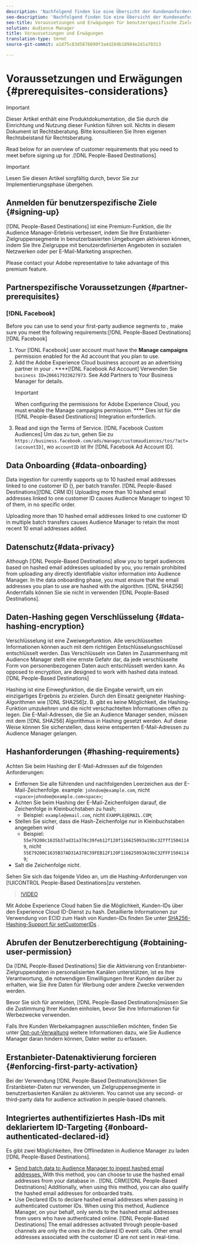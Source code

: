 ```yaml
---
description: 'Nachfolgend finden Sie eine Übersicht der Kundenanforderungen, die Sie erfüllen müssen, bevor Sie sich für "People-Based Destination"registrieren.  '
seo-description: 'Nachfolgend finden Sie eine Übersicht der Kundenanforderungen, die Sie erfüllen müssen, bevor Sie sich für "People-Based Destination"registrieren.  '
seo-title: Voraussetzungen und Erwägungen für benutzerspezifische Ziele
solution: Audience Manager
title: Voraussetzungen und Erwägungen
translation-type: tm+mt
source-git-commit: a1d75c83d5876090f3a4d284b18984e2d1a70313

---
```



# Voraussetzungen und Erwägungen {#prerequisites-considerations}

>[!IMPORTANT]
>Dieser Artikel enthält eine Produktdokumentation, die Sie durch die Einrichtung und Nutzung dieser Funktion führen soll. Nichts in diesem Dokument ist Rechtsberatung. Bitte konsultieren Sie Ihren eigenen Rechtsbeistand für Rechtsberatung.

Read below for an overview of customer requirements that you need to meet before signing up for .[!DNL People-Based Destinations]

>[!IMPORTANT]
> Lesen Sie diesen Artikel sorgfältig durch, bevor Sie zur Implementierungsphase übergehen.

## Anmelden für benutzerspezifische Ziele {#signing-up}

[!DNL People-Based Destinations] ist eine Premium-Funktion, die Ihr Audience Manager-Erlebnis verbessert, indem Sie Ihre Erstanbieter-Zielgruppensegmente in benutzerbasierten Umgebungen aktivieren können, indem Sie Ihre Zielgruppe mit benutzerdefinierten Angeboten in sozialen Netzwerken oder per E-Mail-Marketing ansprechen.

Please contact your Adobe representative to take advantage of this premium feature.

## Partnerspezifische Voraussetzungen {#partner-prerequisites}

### [!DNL Facebook]

Before you can use  to send your first-party audience segments to , make sure you meet the following requirements:[!DNL People-Based Destinations][!DNL Facebook]

1. Your [!DNL Facebook] user account must have the **Manage campaigns** permission enabled for the Ad account that you plan to use.
1. Add the Adobe Experience Cloud business account as an advertising partner in your . ****[!DNL Facebook Ad Account] Verwenden Sie `business ID=206617933627973`. See Add Partners to Your Business Manager for details.[](https://www.facebook.com/business/help/708679622611131)
   >[!IMPORTANT]
   > When configuring the permissions for Adobe Experience Cloud, you must enable the Manage campaigns permission. **** Dies ist für die [!DNL People-Based Destinations] Integration erforderlich.
1. Read and sign the  Terms of Service. [!DNL Facebook Custom Audiences] Um das zu tun, gehen Sie zu `https://business.facebook.com/ads/manage/customaudiences/tos/?act=[accountID]`, wo `accountID` ist Ihr [!DNL Facebook Ad Account ID].

## Data Onboarding {#data-onboarding}

Data ingestion for  currently supports up to 10 hashed email addresses linked to one customer ID (), per batch transfer. [!DNL People-Based Destinations][!DNL CRM ID] Uploading more than 10 hashed email addresses linked to one customer ID causes Audience Manager to ingest 10 of them, in no specific order.

Uploading more than 10 hashed email addresses linked to one customer ID in multiple batch transfers causes Audience Manager to retain the most recent 10 email addresses added.

## Datenschutz{#data-privacy}

Although [!DNL People-Based Destinations] allow you to target audiences based on hashed email addresses uploaded by you, you remain prohibited from uploading any directly identifiable visitor information into Audience Manager. In the data onboarding phase, you must ensure that the email addresses you plan to use are hashed with the  algorithm. [!DNL SHA256] Andernfalls können Sie sie nicht in verwenden [!DNL People-Based Destinations].

## Daten-Hashing gegen Verschlüsselung {#data-hashing-encryption}

Verschlüsselung ist eine Zweiwegefunktion. Alle verschlüsselten Informationen können auch mit dem richtigen Entschlüsselungsschlüssel entschlüsselt werden. Das Verschlüsseln von Daten im Zusammenhang mit Audience Manager stellt eine ernste Gefahr dar, da jede verschlüsselte Form von personenbezogenen Daten auch entschlüsselt werden kann. As opposed to encryption,  are designed to work with hashed data instead.[!DNL People-Based Destinations]

Hashing ist eine Einwegfunktion, die die Eingabe verwirft, um ein einzigartiges Ergebnis zu erzielen. Durch den Einsatz geeigneter Hashing-Algorithmen wie [!DNL SHA256]z. B. gibt es keine Möglichkeit, die Hashing-Funktion umzukehren und die nicht verschachtelten Informationen offen zu legen. Die E-Mail-Adressen, die Sie an Audience Manager senden, müssen mit dem [!DNL SHA256] Algorithmus in Hashing gesetzt werden. Auf diese Weise können Sie sicherstellen, dass keine entsperrten E-Mail-Adressen zu Audience Manager gelangen.

## Hashanforderungen {#hashing-requirements}

Achten Sie beim Hashing der E-Mail-Adressen auf die folgenden Anforderungen:

* Entfernen Sie alle führenden und nachfolgenden Leerzeichen aus der E-Mail-Zeichenfolge. example: `johndoe@example.com`, nicht `<space>johndoe@example.com<space>`;
* Achten Sie beim Hashing der E-Mail-Zeichenfolgen darauf, die Zeichenfolge in Kleinbuchstaben zu hash;
   * Beispiel: `example@email.com`, nicht `EXAMPLE@EMAIL.COM`;
* Stellen Sie sicher, dass die Hash-Zeichenfolge nur in Kleinbuchstaben angegeben wird
   * Beispiel: `55e79200c1635b37ad31a378c39feb12f120f116625093a19bc32fff15041149`, nicht `55E79200C1635B37AD31A378C39FEB12F120F116625093A19bC32FFF15041149`;
* Salt die Zeichenfolge nicht.

Sehen Sie sich das folgende Video an, um die Hashing-Anforderungen von [!UICONTROL People-Based Destinations]zu verstehen.

>[!VIDEO](https://video.tv.adobe.com/v/29003/?captions=ger)

Mit Adobe Experience Cloud haben Sie die Möglichkeit, Kunden-IDs über den Experience Cloud ID-Dienst zu hash. Detaillierte Informationen zur Verwendung von ECID zum Hash von Kunden-IDs finden Sie unter [SHA256-Hashing-Support für setCustomerIDs](https://docs.adobe.com/content/help/en/id-service/using/reference/hashing-support.html) .

## Abrufen der Benutzerberechtigung {#obtaining-user-permission}

Da [!DNL People-Based Destinations] Sie die Aktivierung von Erstanbieter-Zielgruppendaten in personalisierten Kanälen unterstützen, ist es Ihre Verantwortung, die notwendigen Einwilligungen Ihrer Kunden darüber zu erhalten, wie Sie ihre Daten für Werbung oder andere Zwecke verwenden werden.

Bevor Sie sich für anmelden, [!DNL People-Based Destinations]müssen Sie die Zustimmung Ihrer Kunden einholen, bevor Sie ihre Informationen für Werbezwecke verwenden.

Falls Ihre Kunden Werbekampagnen ausschließen möchten, finden Sie unter [Opt-out-Verwaltung](../../overview/data-security-and-privacy/opt-out-management.md) weitere Informationen dazu, wie Sie Audience Manager daran hindern können, Daten weiter zu erfassen.

## Erstanbieter-Datenaktivierung forcieren {#enforcing-first-party-activation}

Bei der Verwendung [!DNL People-Based Destinations]können Sie Erstanbieter-Daten nur verwenden, um Zielgruppensegmente in benutzerbasierten Kanälen zu aktivieren. You cannot use any second- or third-party data for audience activation in people-based channels.

## Integriertes authentifiziertes Hash-IDs mit deklariertem ID-Targeting {#onboard-authenticated-declared-id}

Es gibt zwei Möglichkeiten, Ihre Offlinedaten in Audience Manager zu laden [!DNL People-Based Destinations].

* [Send batch data to Audience Manager to ingest hashed email addresses. ](../../integration/sending-audience-data/batch-data-transfer-explained/batch-data-transfer-overview.md) With this method, you can choose to use the hashed email addresses from your  database in . [!DNL CRM][!DNL People-Based Destinations] Additionally, when using this method, you can also qualify the hashed email addresses for onboarded traits.[](../traits/trait-qualification-reference.md)
* Use Declared IDs to declare hashed email addresses when passing in authenticated customer IDs. [](../declared-ids.md) When using this method, Audience Manager, on your behalf, only sends to  the hashed email addresses from users who have authenticated online. [!DNL People-Based Destinations] The email addresses activated through people-based channels are only the ones in the declared ID event calls. Other email addresses associated with the customer ID are not sent in real-time.
